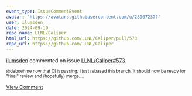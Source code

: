 ```yaml
---
event_type: IssueCommentEvent
avatar: "https://avatars.githubusercontent.com/u/28907237?"
user: ilumsden
date: 2024-09-19
repo_name: LLNL/Caliper
html_url: https://github.com/LLNL/Caliper/pull/573
repo_url: https://github.com/LLNL/Caliper
---
```


<a href='https://github.com/ilumsden' target='_blank'>ilumsden</a> commented on issue <a href='https://github.com/LLNL/Caliper/pull/573' target='_blank'>LLNL/Caliper#573</a>.

<small>@daboehme now that CI is passing, I just rebased this branch. It should now be ready for "final" review and (hopefully) merge....</small>

<a href='https://github.com/LLNL/Caliper/pull/573' target='_blank'>View Comment</a>